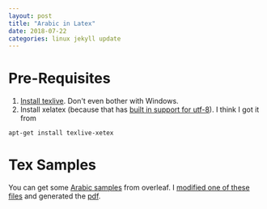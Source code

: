 ```yaml
---
layout: post
title: "Arabic in Latex"
date: 2018-07-22
categories: linux jekyll update
---
```


# Pre-Requisites

1. [Install texlive](https://www.tug.org/texlive/quickinstall.html). Don't even bother with Windows.
2. Install xelatex (because that has [built in support for utf-8](https://www.overleaf.com/learn/latex/XeLaTeX)). I think I got it from 
```
apt-get install texlive-xetex
```

# Tex Samples

You can get some [Arabic samples](https://www.overleaf.com/gallery/tagged/arabic) from overleaf. I [modified one of these files](/assets/arab2.tex) and generated the [pdf](/assets/arab2.pdf).
